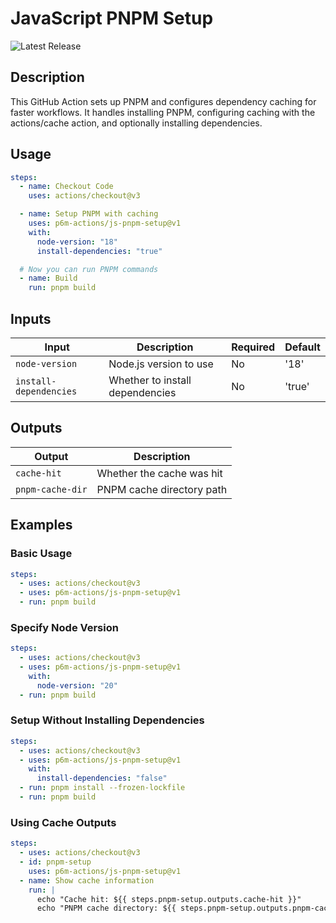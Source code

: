 # JavaScript PNPM Setup

![Latest Release](https://img.shields.io/github/v/release/p6m-actions/js-pnpm-setup?style=flat-square&label=Latest%20Release&color=blue)

## Description

This GitHub Action sets up PNPM and configures dependency caching for faster workflows. It handles installing PNPM, configuring caching with the actions/cache action, and optionally installing dependencies.

## Usage

```yaml
steps:
  - name: Checkout Code
    uses: actions/checkout@v3

  - name: Setup PNPM with caching
    uses: p6m-actions/js-pnpm-setup@v1
    with:
      node-version: "18"
      install-dependencies: "true"

  # Now you can run PNPM commands
  - name: Build
    run: pnpm build
```

## Inputs

| Input                  | Description                     | Required | Default |
| ---------------------- | ------------------------------- | -------- | ------- |
| `node-version`         | Node.js version to use          | No       | '18'    |
| `install-dependencies` | Whether to install dependencies | No       | 'true'  |

## Outputs

| Output           | Description               |
| ---------------- | ------------------------- |
| `cache-hit`      | Whether the cache was hit |
| `pnpm-cache-dir` | PNPM cache directory path |

## Examples

### Basic Usage

```yaml
steps:
  - uses: actions/checkout@v3
  - uses: p6m-actions/js-pnpm-setup@v1
  - run: pnpm build
```

### Specify Node Version

```yaml
steps:
  - uses: actions/checkout@v3
  - uses: p6m-actions/js-pnpm-setup@v1
    with:
      node-version: "20"
  - run: pnpm build
```

### Setup Without Installing Dependencies

```yaml
steps:
  - uses: actions/checkout@v3
  - uses: p6m-actions/js-pnpm-setup@v1
    with:
      install-dependencies: "false"
  - run: pnpm install --frozen-lockfile
  - run: pnpm build
```

### Using Cache Outputs

```yaml
steps:
  - uses: actions/checkout@v3
  - id: pnpm-setup
    uses: p6m-actions/js-pnpm-setup@v1
  - name: Show cache information
    run: |
      echo "Cache hit: ${{ steps.pnpm-setup.outputs.cache-hit }}"
      echo "PNPM cache directory: ${{ steps.pnpm-setup.outputs.pnpm-cache-dir }}"
```
